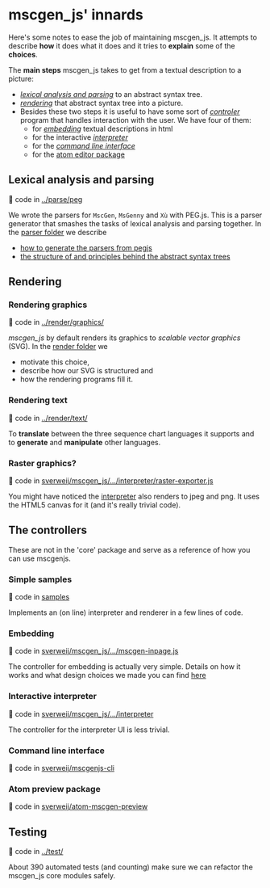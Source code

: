 # mscgen_js' innards
Here's some notes to ease the job of maintaining mscgen_js. It attempts to describe **how** it does
what it does and it tries to **explain** some of the **choices**.

The **main steps** mscgen_js takes to get from a textual description to
a picture:
- [_lexical analysis and parsing_](#lexical-analysis-and-parsing) to an abstract syntax tree.
- [_rendering_](#rendering-graphics) that abstract syntax tree into a picture.
- Besides these two steps it is useful to have some sort of
  [_controler_](#the-controllers) program that handles interaction with the user.
  We have four of them:
  - for [_embedding_][mscgenjs.embed.source.rationale] textual descriptions in html
  - for the interactive [_interpreter_](https://github.com/sverweij/mscgen_js)
  - for the [_command line interface_](https://github.com/sverweij/mscgenjs-cli)
  - for the [atom editor package](https://github.com/sverweij/atom-mscgen-preview)

## Lexical analysis and parsing
:page_with_curl: code in [../parse/peg](../parse/peg)

We wrote the parsers for `MscGen`, `MsGenny` and `Xù` with
PEG.js. This is a parser generator that smashes the tasks of lexical
analysis and parsing together. In the [parser folder](../parse/README.md) we describe
* [how to generate the parsers from pegjs](../parse/README.md#generating-the-parsers)
* [the structure of and principles behind the abstract syntax trees](../parse/README.md#the-abstract-syntax-tree)


## Rendering
### Rendering graphics
:page_with_curl: code in [../render/graphics/](../render/graphics)

*mscgen_js* by default renders its graphics to _scalable vector graphics_ (SVG).
In the [render folder](../render/graphics/README.md) we
- motivate this choice,
- describe how our SVG is structured and
- how the rendering programs fill it.

### Rendering text
:page_with_curl: code in [../render/text/](../render/text)

To **translate** between the three sequence chart languages it supports and to
**generate** and **manipulate** other languages.

### Raster graphics?
:page_with_curl: code in
[sverweij/mscgen_js/.../interpreter/raster-exporter.js][mscgenjs.rasterexport.source]

You might have noticed the [interpreter](https://sverweij.github.io/mscgen_js)
also renders to jpeg and png. It uses the HTML5 canvas for it (and it's
really trivial code).

## The controllers
These are not in the 'core' package and serve as a reference of how you can
use mscgenjs.

### Simple samples
:page_with_curl: code in [samples](samples)

Implements an (on line) interpreter and renderer in a few lines of code.

### Embedding
:page_with_curl: code in [sverweij/mscgen_js/.../mscgen-inpage.js][mscgenjs.embed.source]

The controller for embedding is actually very simple. Details on how it works
and what design choices we made you can find [here][mscgenjs.embed.source.rationale]

### Interactive interpreter
:page_with_curl: code in [sverweij/mscgen_js/.../interpreter][mscgenjs.interpreter.source]

The controller for the interpreter UI is less trivial.

### Command line interface
:page_with_curl: code in [sverweij/mscgenjs-cli][mscgenjs.cli.source]

### Atom preview package
:page_with_curl: code in [sverweij/atom-mscgen-preview][mscgen-preview.source]

## Testing
:page_with_curl: code in [../test/](../test)

About 390 automated tests (and counting) make sure we can refactor the mscgen_js
core modules safely.

[mscgen-preview.source]: https://github.com/sverweij/atom-mscgen-preview
[mscgenjs.cli.source]: https://github.com/sverweij/mscgenjs-cli
[mscgenjs.embed.source]: https://github.com/sverweij/mscgen_js/blob/master/src/script/mscgen-inpage.js
[mscgenjs.embed.source.rationale]: https://github.com/sverweij/mscgen_js/blob/master/src/script/embedding-controller.md
[mscgenjs.interpreter.source]: https://github.com/sverweij/mscgen_js/blob/master/src/script/interpreter
[mscgenjs.rasterexport.source]: https://github.com/sverweij/mscgen_js/blob/master/src/script/interpreter/raster-exporter.js
